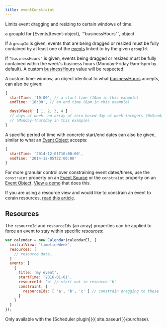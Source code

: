 ```yaml
---
title: eventConstraint
---
```


Limits event dragging and resizing to certain windows of time.

<div class='spec' markdown='1'>
a groupId for [Events](event-object), `"businessHours"`, object
</div>

If a `groupId` is given, events that are being dragged or resized must be fully contained by at least one of the [events](event-object) linked to by the given `groupId`.

If `"businessHours"` is given, events being dragged or resized must be fully contained within the week's business hours (Monday-Friday 9am-5pm by default). A custom [businessHours](businessHours) value will be respected.

A custom time-window, an object identical to what [businessHours](businessHours) accepts, can also be given:

```js
{
  startTime: '10:00', // a start time (10am in this example)
  endTime: '18:00', // an end time (6pm in this example)

  daysOfWeek: [ 1, 2, 3, 4 ]
  // days of week. an array of zero-based day of week integers (0=Sunday)
  // (Monday-Thursday in this example)
}
```

A specific period of time with concrete start/end dates can also be given, similar to what an [Event Object](event-object) accepts:

```js
{
  startTime: '2014-12-01T10:00:00',
  endTime: '2014-12-05T22:00:00'
}
```

For more granular control over constraining event dates/times, use the `constraint` property on an [Event Source](event-source-object) or the `constraint` property on an [Event Object](event-object). [View a demo](event-constraint-demo) that does this.

If you are using a resource view and would like to constrain an event to cerain resources, [read this article](eventConstraint).


## Resources

The `resourceId` and `resourceIds` (an array) properties can be applied to force an event to stay within specific *resources*:

```js
var calendar = new Calendar(calendarEl, {
  initialView: 'timelineWeek',
  resources: [
    // resource data...
  ]
  events: [
    {
      title: 'my event',
      startTime: '2016-01-01',
      resourceId: 'b' // start out in resource 'b'
      constraint: {
        resourceIds: [ 'a', 'b', 'c' ] // constrain dragging to these
      }
    }
  ]
});
```

Only available with the [Scheduler plugin]({{ site.baseurl }}/purchase).
